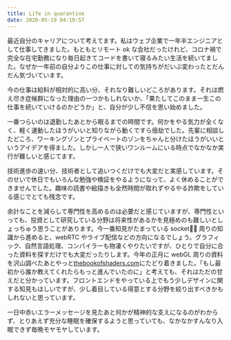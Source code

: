 ```yaml
---
title: Life in quarantine
date: 2020-05-19 04:19:57
---
```


最近自分のキャリアについて考えてます。私はウェブ企業で一年半エンジニアとして仕事してきました。もともとリモート ok な会社だったけれど、コロナ禍で完全な在宅勤務になり毎日起きてコードを書いて寝るみたい生活を続いてました。なぜか一年前の自分よりこの仕事に対しての気持ちがだいぶ変わったとだんだん気づいています。

今の仕事は給料が相対的に高い分、それなり難しいどころがあります。それは燃え尽き症候群になった理由の一つかもしれないか、「果たしてこのまま一生この仕事を続いていけるのかどうか」と、自分が少し不信を思い始めました。

一番つらいのは退勤したあとから眠るまでの時間です。何かをやる気力が全くなく、軽く運動したほうがいいと知りながら動くですら億劫でした。先輩に相談したどころ、ワーキングゾンとプライベートのゾンをちゃんと分けたほうがいいというアイデアを得ました。しかし一人で狭いワンルームにいる時点でなかなか実行が難しいと感じてます。

技術進歩の速い分、技術者として追いつくだけでも大変だと実感しています。そのせいで休日でもいろんな勉強や検証をやるようになって、よく休めることができませんでした。趣味の読書や絵描きも全然時間が取れずやるやる詐欺をしている感じでとても残念です。

余計なことを減らして専門性を高めるのは必要だと感じていますが、専門性といっても、投資として研究している分野は将来性があるかを見極めのも難しいとしょっちゅう思うことがあります。今一番知見がたまっている socket 周りの知識から進めると、webRTC やライブ配信などの方向になるでしょう。グラフィック、自然言語処理、コンパイラーも物凄くやりたいですが、ひとりで自分に合った資料を探すだけでも大変だったりします。今年の正月に webGL 周りの資料を沢山調べたあとやっと[thebookofshaders.com](https://thebookofshaders.com/)にたどり着きました。「もし最初から誰か教えてくれたらもっと進んでいたのに」と考えても、それはただの甘えだと分かっています。フロントエンドをやっている上でもう少しデザインに関する知見もほしいですが、少し着目している得意とする分野を絞り出すべきかもしれないと思っています。

一日中赤いエラーメッセージを見たあと何かが精神的な支えになるのがわからず、とりあえず充分な睡眠を確保するようと思っていても、なかなかすんなり入眠できず毎晩モヤモヤしています。
